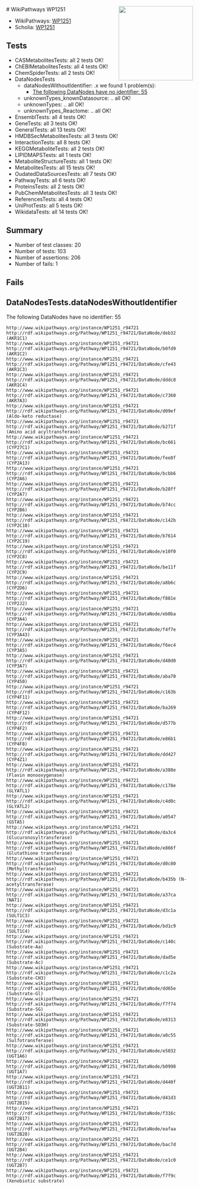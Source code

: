 <img style="float: right; width: 200px" src="https://upload.wikimedia.org/wikipedia/commons/thumb/8/83/Wplogo_with_text_500.png/640px-Wplogo_with_text_500.png" />
# WikiPathways WP1251

* WikiPathways: [WP1251](https://new.wikipathways.org/pathways/WP1251)
* Scholia: [WP1251](https://scholia.toolforge.org/wikipathways/WP1251)
## Tests
* CASMetabolitesTests: all 2 tests OK!
* ChEBIMetabolitesTests: all 4 tests OK!
* ChemSpiderTests: all 2 tests OK!
* DataNodesTests
    * dataNodesWithoutIdentifier: .x we found 1 problem(s):
        * [The following DataNodes have no identifier: 55](#8792c511)
    * unknownTypes_knownDatasource: .. all OK!
    * unknownTypes: .. all OK!
    * unknownTypes_Reactome: .. all OK!
* EnsemblTests: all 4 tests OK!
* GeneTests: all 3 tests OK!
* GeneralTests: all 13 tests OK!
* HMDBSecMetabolitesTests: all 3 tests OK!
* InteractionTests: all 8 tests OK!
* KEGGMetaboliteTests: all 2 tests OK!
* LIPIDMAPSTests: all 1 tests OK!
* MetaboliteStructureTests: all 1 tests OK!
* MetabolitesTests: all 15 tests OK!
* OudatedDataSourcesTests: all 7 tests OK!
* PathwayTests: all 6 tests OK!
* ProteinsTests: all 2 tests OK!
* PubChemMetabolitesTests: all 3 tests OK!
* ReferencesTests: all 4 tests OK!
* UniProtTests: all 5 tests OK!
* WikidataTests: all 14 tests OK!


## Summary

* Number of test classes: 20
* Number of tests: 103
* Number of assertions: 206
* Number of fails: 1

## Fails

<a name="8792c511" />

## DataNodesTests.dataNodesWithoutIdentifier

The following DataNodes have no identifier: 55
```
http://www.wikipathways.org/instance/WP1251_r94721 http://rdf.wikipathways.org/Pathway/WP1251_r94721/DataNode/deb32 (AKR1C1)
http://www.wikipathways.org/instance/WP1251_r94721 http://rdf.wikipathways.org/Pathway/WP1251_r94721/DataNode/b0fd9 (AKR1C2)
http://www.wikipathways.org/instance/WP1251_r94721 http://rdf.wikipathways.org/Pathway/WP1251_r94721/DataNode/cfe43 (AKR1C3)
http://www.wikipathways.org/instance/WP1251_r94721 http://rdf.wikipathways.org/Pathway/WP1251_r94721/DataNode/dddc8 (AKR1C4)
http://www.wikipathways.org/instance/WP1251_r94721 http://rdf.wikipathways.org/Pathway/WP1251_r94721/DataNode/c7360 (AKR7A3)
http://www.wikipathways.org/instance/WP1251_r94721 http://rdf.wikipathways.org/Pathway/WP1251_r94721/DataNode/d09ef (Aldo-keto reductase)
http://www.wikipathways.org/instance/WP1251_r94721 http://rdf.wikipathways.org/Pathway/WP1251_r94721/DataNode/b271f (Amino acid acyltransferase)
http://www.wikipathways.org/instance/WP1251_r94721 http://rdf.wikipathways.org/Pathway/WP1251_r94721/DataNode/bc661 (CYP27C1)
http://www.wikipathways.org/instance/WP1251_r94721 http://rdf.wikipathways.org/Pathway/WP1251_r94721/DataNode/fee8f (CYP2A13)
http://www.wikipathways.org/instance/WP1251_r94721 http://rdf.wikipathways.org/Pathway/WP1251_r94721/DataNode/bcbb6 (CYP2A6)
http://www.wikipathways.org/instance/WP1251_r94721 http://rdf.wikipathways.org/Pathway/WP1251_r94721/DataNode/b28ff (CYP2A7)
http://www.wikipathways.org/instance/WP1251_r94721 http://rdf.wikipathways.org/Pathway/WP1251_r94721/DataNode/b74cc (CYP2B6)
http://www.wikipathways.org/instance/WP1251_r94721 http://rdf.wikipathways.org/Pathway/WP1251_r94721/DataNode/c142b (CYP2C18)
http://www.wikipathways.org/instance/WP1251_r94721 http://rdf.wikipathways.org/Pathway/WP1251_r94721/DataNode/b7614 (CYP2C19)
http://www.wikipathways.org/instance/WP1251_r94721 http://rdf.wikipathways.org/Pathway/WP1251_r94721/DataNode/e10f0 (CYP2C8)
http://www.wikipathways.org/instance/WP1251_r94721 http://rdf.wikipathways.org/Pathway/WP1251_r94721/DataNode/be11f (CYP2C9)
http://www.wikipathways.org/instance/WP1251_r94721 http://rdf.wikipathways.org/Pathway/WP1251_r94721/DataNode/a8b6c (CYP2D6)
http://www.wikipathways.org/instance/WP1251_r94721 http://rdf.wikipathways.org/Pathway/WP1251_r94721/DataNode/f881e (CYP2J2)
http://www.wikipathways.org/instance/WP1251_r94721 http://rdf.wikipathways.org/Pathway/WP1251_r94721/DataNode/eb0ba (CYP3A4)
http://www.wikipathways.org/instance/WP1251_r94721 http://rdf.wikipathways.org/Pathway/WP1251_r94721/DataNode/f4f7e (CYP3A43)
http://www.wikipathways.org/instance/WP1251_r94721 http://rdf.wikipathways.org/Pathway/WP1251_r94721/DataNode/f6ec4 (CYP3A5)
http://www.wikipathways.org/instance/WP1251_r94721 http://rdf.wikipathways.org/Pathway/WP1251_r94721/DataNode/d40d0 (CYP3A7)
http://www.wikipathways.org/instance/WP1251_r94721 http://rdf.wikipathways.org/Pathway/WP1251_r94721/DataNode/aba70 (CYP450)
http://www.wikipathways.org/instance/WP1251_r94721 http://rdf.wikipathways.org/Pathway/WP1251_r94721/DataNode/c163b (CYP4F11)
http://www.wikipathways.org/instance/WP1251_r94721 http://rdf.wikipathways.org/Pathway/WP1251_r94721/DataNode/ba269 (CYP4F12)
http://www.wikipathways.org/instance/WP1251_r94721 http://rdf.wikipathways.org/Pathway/WP1251_r94721/DataNode/d577b (CYP4F2)
http://www.wikipathways.org/instance/WP1251_r94721 http://rdf.wikipathways.org/Pathway/WP1251_r94721/DataNode/e86b1 (CYP4F8)
http://www.wikipathways.org/instance/WP1251_r94721 http://rdf.wikipathways.org/Pathway/WP1251_r94721/DataNode/dd427 (CYP4Z1)
http://www.wikipathways.org/instance/WP1251_r94721 http://rdf.wikipathways.org/Pathway/WP1251_r94721/DataNode/a388e (Flavin monooxygenase)
http://www.wikipathways.org/instance/WP1251_r94721 http://rdf.wikipathways.org/Pathway/WP1251_r94721/DataNode/c178e (GLYATL1)
http://www.wikipathways.org/instance/WP1251_r94721 http://rdf.wikipathways.org/Pathway/WP1251_r94721/DataNode/c4d0c (GLYATL2)
http://www.wikipathways.org/instance/WP1251_r94721 http://rdf.wikipathways.org/Pathway/WP1251_r94721/DataNode/a0547 (GSTA5)
http://www.wikipathways.org/instance/WP1251_r94721 http://rdf.wikipathways.org/Pathway/WP1251_r94721/DataNode/da3c4 (Glucuronosyltransferase)
http://www.wikipathways.org/instance/WP1251_r94721 http://rdf.wikipathways.org/Pathway/WP1251_r94721/DataNode/e866f (Glutathione transferase)
http://www.wikipathways.org/instance/WP1251_r94721 http://rdf.wikipathways.org/Pathway/WP1251_r94721/DataNode/d0c80 (Methyltransferase)
http://www.wikipathways.org/instance/WP1251_r94721 http://rdf.wikipathways.org/Pathway/WP1251_r94721/DataNode/b435b (N-acetyltransferase)
http://www.wikipathways.org/instance/WP1251_r94721 http://rdf.wikipathways.org/Pathway/WP1251_r94721/DataNode/a37ca (NAT1)
http://www.wikipathways.org/instance/WP1251_r94721 http://rdf.wikipathways.org/Pathway/WP1251_r94721/DataNode/d3c1a (SULT1C3)
http://www.wikipathways.org/instance/WP1251_r94721 http://rdf.wikipathways.org/Pathway/WP1251_r94721/DataNode/bd1c9 (SULT1C4)
http://www.wikipathways.org/instance/WP1251_r94721 http://rdf.wikipathways.org/Pathway/WP1251_r94721/DataNode/c140c (Substrate-Aa)
http://www.wikipathways.org/instance/WP1251_r94721 http://rdf.wikipathways.org/Pathway/WP1251_r94721/DataNode/dad5e (Substrate-Ac)
http://www.wikipathways.org/instance/WP1251_r94721 http://rdf.wikipathways.org/Pathway/WP1251_r94721/DataNode/c1c2a (Substrate-CH3)
http://www.wikipathways.org/instance/WP1251_r94721 http://rdf.wikipathways.org/Pathway/WP1251_r94721/DataNode/dd65e (Substrate-Gl)
http://www.wikipathways.org/instance/WP1251_r94721 http://rdf.wikipathways.org/Pathway/WP1251_r94721/DataNode/f7f74 (Substrate-SG)
http://www.wikipathways.org/instance/WP1251_r94721 http://rdf.wikipathways.org/Pathway/WP1251_r94721/DataNode/e8313 (Substrate-SO3H)
http://www.wikipathways.org/instance/WP1251_r94721 http://rdf.wikipathways.org/Pathway/WP1251_r94721/DataNode/a0c55 (Sulfotransferase)
http://www.wikipathways.org/instance/WP1251_r94721 http://rdf.wikipathways.org/Pathway/WP1251_r94721/DataNode/e5032 (UGT1A6)
http://www.wikipathways.org/instance/WP1251_r94721 http://rdf.wikipathways.org/Pathway/WP1251_r94721/DataNode/b0998 (UGT1A7)
http://www.wikipathways.org/instance/WP1251_r94721 http://rdf.wikipathways.org/Pathway/WP1251_r94721/DataNode/d440f (UGT2B11)
http://www.wikipathways.org/instance/WP1251_r94721 http://rdf.wikipathways.org/Pathway/WP1251_r94721/DataNode/d41d3 (UGT2B15)
http://www.wikipathways.org/instance/WP1251_r94721 http://rdf.wikipathways.org/Pathway/WP1251_r94721/DataNode/f316c (UGT2B17)
http://www.wikipathways.org/instance/WP1251_r94721 http://rdf.wikipathways.org/Pathway/WP1251_r94721/DataNode/eafaa (UGT2B28)
http://www.wikipathways.org/instance/WP1251_r94721 http://rdf.wikipathways.org/Pathway/WP1251_r94721/DataNode/bac7d (UGT2B4)
http://www.wikipathways.org/instance/WP1251_r94721 http://rdf.wikipathways.org/Pathway/WP1251_r94721/DataNode/ce1c0 (UGT2B7)
http://www.wikipathways.org/instance/WP1251_r94721 http://rdf.wikipathways.org/Pathway/WP1251_r94721/DataNode/f7f9c (Xenobiotic substrate)
```

